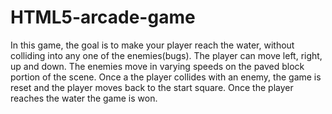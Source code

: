 HTML5-arcade-game
===============================

In this game, the goal is to make your player reach the water, without colliding into any one of the enemies(bugs). The player can move left, right, up and down. The enemies move in varying speeds on the paved block portion of the scene. Once a the player collides with an enemy, the game is reset and the player moves back to the start square. Once the player reaches the water the game is won.